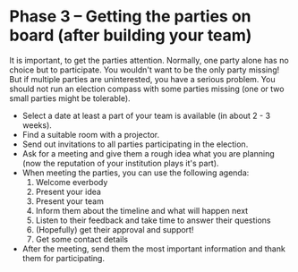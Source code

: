 # Phase 3 – Getting the parties on board (after building your team)

It is important, to get the parties attention. Normally, one party alone has no choice but to
participate. You wouldn't want to be the only party missing! But if multiple parties are
uninterested, you have a serious problem. You should not run an election compass with some parties
missing (one or two small parties might be tolerable).

- Select a date at least a part of your team is available (in about 2 - 3 weeks).
- Find a suitable room with a projector.
- Send out invitations to all parties participating in the election.
- Ask for a meeting and give them a rough idea what you are planning (now the reputation of your
  institution plays it's part).
- When meeting the parties, you can use the following agenda:
  1. Welcome everbody
  2. Present your idea
  3. Present your team
  4. Inform them about the timeline and what will happen next
  5. Listen to their feedback and take time to answer their questions
  6. (Hopefully) get their approval and support!
  7. Get some contact details
- After the meeting, send them the most important information and thank them for participating.
